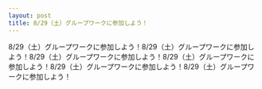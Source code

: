 ```yaml
---
layout: post
title: 8/29（土）グループワークに参加しよう！
---
```

8/29（土）グループワークに参加しよう！8/29（土）グループワークに参加しよう！8/29（土）グループワークに参加しよう！8/29（土）グループワークに参加しよう！8/29（土）グループワークに参加しよう！8/29（土）グループワークに参加しよう！